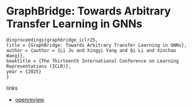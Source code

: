 # GraphBridge: Towards Arbitrary Transfer Learning in GNNs

```
@inproceedings{graphbridge_iclr25,
title = {GraphBridge: Towards Arbitrary Transfer Learning in GNNs},
author = {author = {Li Ju and Xingyi Yang and Qi Li and Xinchao Wang}},
booktitle = {The Thirteenth International Conference on Learning Representations (ICLR)},
year = {2025}
}
```

links
- [openreview](https://openreview.net/forum?id=gjRhw5S3A4)
